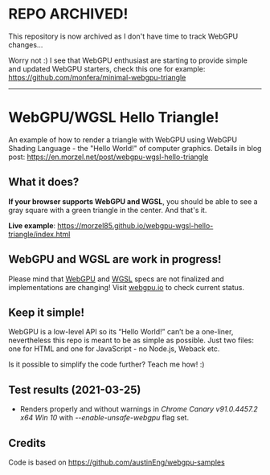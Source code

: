
# REPO ARCHIVED!
This repository is now archived as I don't have time to track WebGPU changes...

Worry not :) I see that WebGPU enthusiast are starting to provide simple and updated WebGPU starters, check this one for example: https://github.com/monfera/minimal-webgpu-triangle

---

# WebGPU/WGSL Hello Triangle!
An example of how to render a triangle with WebGPU using WebGPU Shading Language - the "Hello World!" of computer graphics.
Details in blog post: https://en.morzel.net/post/webgpu-wgsl-hello-triangle

## What it does?
**If your browser supports WebGPU and WGSL**, you should be able to see a gray square with a green triangle in the center. And that's it.

**Live example**: https://morzel85.github.io/webgpu-wgsl-hello-triangle/index.html 

## WebGPU and WGSL are work in progress!
Please mind that [WebGPU](https://gpuweb.github.io/gpuweb) and [WGSL](https://gpuweb.github.io/gpuweb/wgsl.html) specs are not finalized and implementations are changing! Visit [webgpu.io](https://webgpu.io) to check current status.

## Keep it simple!
WebGPU is a low-level API so its “Hello World!” can’t be a one-liner, nevertheless this repo is meant to be as simple as possible. Just two files: one for HTML and one for JavaScript - no Node.js, Weback etc.

Is it possible to simplify the code further? Teach me how! :)

## Test results (2021-03-25) ###
- Renders properly and without warnings in _Chrome Canary v91.0.4457.2 x64 Win 10_ with _--enable-unsafe-webgpu_ flag set.

## Credits
Code is based on https://github.com/austinEng/webgpu-samples
